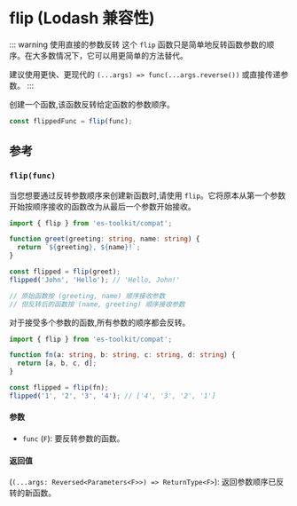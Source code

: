 # flip (Lodash 兼容性)

::: warning 使用直接的参数反转
这个 `flip` 函数只是简单地反转函数参数的顺序。在大多数情况下，它可以用更简单的方法替代。

建议使用更快、更现代的 `(...args) => func(...args.reverse())` 或直接传递参数。
:::

创建一个函数,该函数反转给定函数的参数顺序。

```typescript
const flippedFunc = flip(func);
```

## 参考

### `flip(func)`

当您想要通过反转参数顺序来创建新函数时,请使用 `flip`。它将原本从第一个参数开始按顺序接收的函数改为从最后一个参数开始接收。

```typescript
import { flip } from 'es-toolkit/compat';

function greet(greeting: string, name: string) {
  return `${greeting}, ${name}!`;
}

const flipped = flip(greet);
flipped('John', 'Hello'); // 'Hello, John!'

// 原始函数按 (greeting, name) 顺序接收参数
// 但反转后的函数按 (name, greeting) 顺序接收参数
```

对于接受多个参数的函数,所有参数的顺序都会反转。

```typescript
import { flip } from 'es-toolkit/compat';

function fn(a: string, b: string, c: string, d: string) {
  return [a, b, c, d];
}

const flipped = flip(fn);
flipped('1', '2', '3', '4'); // ['4', '3', '2', '1']
```

#### 参数

- `func` (`F`): 要反转参数的函数。

#### 返回值

(`(...args: Reversed<Parameters<F>>) => ReturnType<F>`): 返回参数顺序已反转的新函数。
